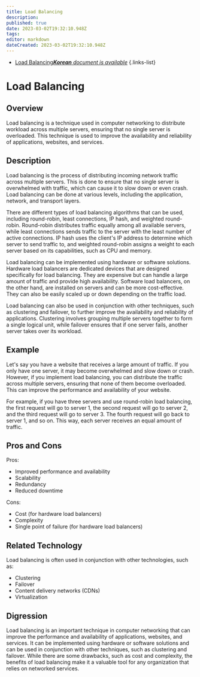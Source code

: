```yaml
---
title: Load Balancing
description: 
published: true
date: 2023-03-02T19:32:10.948Z
tags: 
editor: markdown
dateCreated: 2023-03-02T19:32:10.948Z
---
```


- [Load Balancing***Korean** document is available*](/ko/Knowledge-base/Dictionary/load-balancing)
{.links-list}
# Load Balancing

## Overview

Load balancing is a technique used in computer networking to distribute workload across multiple servers, ensuring that no single server is overloaded. This technique is used to improve the availability and reliability of applications, websites, and services.

## Description

Load balancing is the process of distributing incoming network traffic across multiple servers. This is done to ensure that no single server is overwhelmed with traffic, which can cause it to slow down or even crash. Load balancing can be done at various levels, including the application, network, and transport layers.

There are different types of load balancing algorithms that can be used, including round-robin, least connections, IP hash, and weighted round-robin. Round-robin distributes traffic equally among all available servers, while least connections sends traffic to the server with the least number of active connections. IP hash uses the client's IP address to determine which server to send traffic to, and weighted round-robin assigns a weight to each server based on its capabilities, such as CPU and memory.

Load balancing can be implemented using hardware or software solutions. Hardware load balancers are dedicated devices that are designed specifically for load balancing. They are expensive but can handle a large amount of traffic and provide high availability. Software load balancers, on the other hand, are installed on servers and can be more cost-effective. They can also be easily scaled up or down depending on the traffic load.

Load balancing can also be used in conjunction with other techniques, such as clustering and failover, to further improve the availability and reliability of applications. Clustering involves grouping multiple servers together to form a single logical unit, while failover ensures that if one server fails, another server takes over its workload.

## Example

Let's say you have a website that receives a large amount of traffic. If you only have one server, it may become overwhelmed and slow down or crash. However, if you implement load balancing, you can distribute the traffic across multiple servers, ensuring that none of them become overloaded. This can improve the performance and availability of your website.

For example, if you have three servers and use round-robin load balancing, the first request will go to server 1, the second request will go to server 2, and the third request will go to server 3. The fourth request will go back to server 1, and so on. This way, each server receives an equal amount of traffic.

## Pros and Cons

Pros:
- Improved performance and availability
- Scalability
- Redundancy
- Reduced downtime

Cons:
- Cost (for hardware load balancers)
- Complexity
- Single point of failure (for hardware load balancers)

## Related Technology

Load balancing is often used in conjunction with other technologies, such as:
- Clustering
- Failover
- Content delivery networks (CDNs)
- Virtualization

## Digression

Load balancing is an important technique in computer networking that can improve the performance and availability of applications, websites, and services. It can be implemented using hardware or software solutions and can be used in conjunction with other techniques, such as clustering and failover. While there are some drawbacks, such as cost and complexity, the benefits of load balancing make it a valuable tool for any organization that relies on networked services.